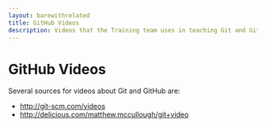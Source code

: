 ```yaml
---
layout: barewithrelated
title: GitHub Videos
description: Videos that the Training team uses in teaching Git and GitHub.
---
```



# GitHub Videos

Several sources for videos about Git and GitHub are:

* http://git-scm.com/videos
* http://delicious.com/matthew.mccullough/git+video
